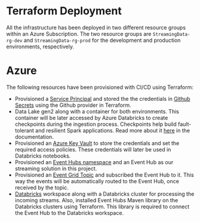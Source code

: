 # Terraform Deployment
All the infrastructure has been deployed in two different resource groups within an Azure Subscription. The two resource groups are ```StreamingData-rg-dev``` and ```StreamingData-rg-prod``` for the development and production environments, respectively. 

# Azure 
The following resources have been provisioned with CI/CD using Terraform:

- Provisioned a [Service Principal](https://github.com/MoeinT/terraforming-azure/blob/feat/Terraform_actions/tf/azure/ServicePrincipal.tf) and stored the the credentials in [Github Secrets](https://github.com/MoeinT/terraforming-azure/blob/feat/Terraform_actions/tf/azure/Main.tf) using the Github provider in Terraform.
- Data Lake gen2 along with a container for both environments. This container will be later accessed by Azure Databricks to create checkpoints during the ingestion process. Checkpoints help build fault-tolerant and resilient Spark applications. Read more about it [here](https://docs.microsoft.com/en-us/azure/databricks/structured-streaming/async-checkpointing) in the documentation. 
- Provisioned an [Azure Key Vault](https://github.com/MoeinT/terraforming-azure/blob/feat/Terraform_actions/tf/azure/KeyVault.tf) to store the credentials and set the required access policies. These credentials will later be used in Databricks notebooks.
- Provisioned an [Event Hubs namespace](https://github.com/MoeinT/terraforming-azure/blob/feat/Terraform_actions/tf/azure/EventHubs.tf) and an Event Hub as our streaming solution in this project.
- Provisioned an [Event Grid Topic](https://github.com/MoeinT/terraforming-azure/blob/feat/Terraform_actions/tf/azure/EventGridTopic.tf) and subscribed the Event Hub to it. This way the events will be automatically routed to the Event Hub, once received by the topic.
- [Databricks](https://github.com/MoeinT/terraforming-azure/blob/feat/Terraform_actions/tf/azure/Databricks.tf) workspace along with a Databricks cluster for processing the incoming streams. Also, installed Event Hubs Maven library on the Databricks clusters using Terraform. This library is required to connect the Event Hub to the Databricks workspace.